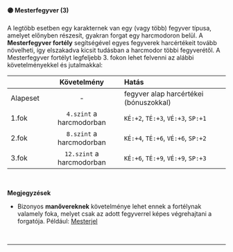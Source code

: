 #### 🟣 Mesterfegyver (3)

A legtöbb esetben egy karakternek van egy (vagy több) fegyver típusa, amelyet előnyben részesít, gyakran forgat egy harcmodoron belül. A **Mesterfegyver fortély** segítségével egyes fegyverek harcértékeit tovább növelheti, így elszakadva kicsit tudásban a harcmodor többi fegyverétől. A Mesterfegyver fortélyt legfeljebb 3. fokon lehet felvenni az alábbi követelményekkel és jutalmakkal:

|          |       Követelmény       | Hatás                                  |
|:-------- |:-----------------------:|:-------------------------------------- |
| Alapeset |            -            | fegyver alap harcértékei (bónuszokkal) |
| 1.fok    | `4.szint` a harcmodorban  | `KÉ:+2`, `TÉ:+3`, `VÉ:+3`, `SP:+1`     |
| 2.fok    | `8.szint` a harcmodorban  | `KÉ:+4`, `TÉ:+6`, `VÉ:+6`, `SP:+2`     |
| 3.fok    | `12.szint` a harcmodorban | `KÉ:+6`, `TÉ:+9`, `VÉ:+9`, `SP:+3`     |

<br />

**Megjegyzések**

- Bizonyos **manővereknek** követelménye lehet ennek a fortélynak valamely foka, melyet csak az adott fegyverrel képes végrehajtani a forgatója. Például: [Mesterjel](../065_03_altalanos_manoverek.md#mesterjel)

<br />

---
